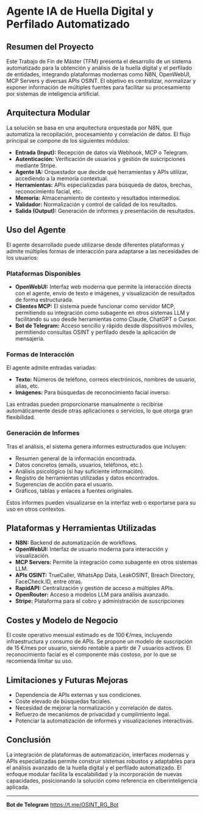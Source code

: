 # Agente IA de Huella Digital y Perfilado Automatizado

## Resumen del Proyecto

Este Trabajo de Fin de Máster (TFM) presenta el desarrollo de un sistema automatizado para la obtención y análisis de la huella digital y el perfilado de entidades, integrando plataformas modernas como N8N, OpenWebUI, MCP Servers y diversas APIs OSINT. El objetivo es centralizar, normalizar y exponer información de múltiples fuentes para facilitar su procesamiento por sistemas de inteligencia artificial.

## Arquitectura Modular

La solución se basa en una arquitectura orquestada por N8N, que automatiza la recopilación, procesamiento y correlación de datos. El flujo principal se compone de los siguientes módulos:

- **Entrada (Input):** Recepción de datos vía Webhook, MCP o Telegram.
- **Autenticación:** Verificación de usuarios y gestión de suscripciones mediante Stripe.
- **Agente IA:** Orquestador que decide qué herramientas y APIs utilizar, accediendo a la memoria contextual.
- **Herramientas:** APIs especializadas para búsqueda de datos, brechas, reconocimiento facial, etc.
- **Memoria:** Almacenamiento de contexto y resultados intermedios.
- **Validador:** Normalización y control de calidad de los resultados.
- **Salida (Output):** Generación de informes y presentación de resultados.

## Uso del Agente

El agente desarrollado puede utilizarse desde diferentes plataformas y admite múltiples formas de interacción para adaptarse a las necesidades de los usuarios:

### Plataformas Disponibles

- **OpenWebUI:** Interfaz web moderna que permite la interacción directa con el agente, envío de texto e imágenes, y visualización de resultados de forma estructurada.
- **Clientes MCP:** El sistema puede funcionar como servidor MCP, permitiendo su integración como subagente en otros sistemas LLM y facilitando su uso desde herramientas como Claude, ChatGPT o Cursor.
- **Bot de Telegram:** Acceso sencillo y rápido desde dispositivos móviles, permitiendo consultas OSINT y perfilado desde la aplicación de mensajería.

### Formas de Interacción

El agente admite entradas variadas:
- **Texto:** Números de teléfono, correos electrónicos, nombres de usuario, alias, etc.
- **Imágenes:** Para búsquedas de reconocimiento facial inverso.

Las entradas pueden proporcionarse manualmente o recibirse automáticamente desde otras aplicaciones o servicios, lo que otorga gran flexibilidad.

### Generación de Informes

Tras el análisis, el sistema genera informes estructurados que incluyen:
- Resumen general de la información encontrada.
- Datos concretos (emails, usuarios, teléfonos, etc.).
- Análisis psicológico (si hay suficiente información).
- Registro de herramientas utilizadas y datos encontrados.
- Sugerencias de acción para el usuario.
- Gráficos, tablas y enlaces a fuentes originales.

Estos informes pueden visualizarse en la interfaz web o exportarse para su uso en otros contextos.

## Plataformas y Herramientas Utilizadas

- **N8N:** Backend de automatización de workflows.
- **OpenWebUI:** Interfaz de usuario moderna para interacción y visualización.
- **MCP Servers:** Permite la integración como subagente en otros sistemas LLM.
- **APIs OSINT:** TrueCaller, WhatsApp Data, LeakOSINT, Breach Directory, FaceCheck.ID, entre otras.
- **RapidAPI:** Centralización y gestión de acceso a múltiples APIs.
- **OpenRouter:** Acceso a modelos LLM para análisis avanzado.
- **Stripe:** Plataforma para el cobro y administración de suscripciones

## Costes y Modelo de Negocio

El coste operativo mensual estimado es de 100 €/mes, incluyendo infraestructura y consumo de APIs. Se propone un modelo de suscripción de 15 €/mes por usuario, siendo rentable a partir de 7 usuarios activos. El reconocimiento facial es el componente más costoso, por lo que se recomienda limitar su uso.

## Limitaciones y Futuras Mejoras

- Dependencia de APIs externas y sus condiciones.
- Coste elevado de búsquedas faciales.
- Necesidad de mejorar la normalización y correlación de datos.
- Refuerzo de mecanismos de privacidad y cumplimiento legal.
- Potenciar la automatización de informes y visualizaciones interactivas.

## Conclusión

La integración de plataformas de automatización, interfaces modernas y APIs especializadas permite construir sistemas robustos y adaptables para el análisis avanzado de la huella digital y el perfilado automatizado. El enfoque modular facilita la escalabilidad y la incorporación de nuevas capacidades, posicionando la solución como referencia en ciberinteligencia aplicada.

---

**Bot de Telegram** https://t.me/OSINT_RG_Bot



